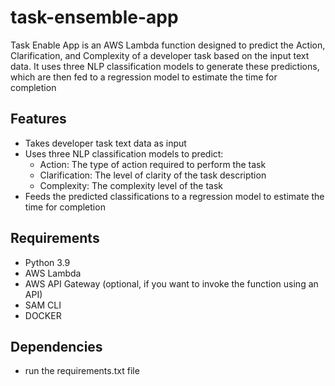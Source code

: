 # task-ensemble-app

Task Enable App is an AWS Lambda function designed to predict the Action, Clarification, and Complexity of a developer task based on the input text data. It uses three NLP classification models to generate these predictions, which are then fed to a regression model to estimate the time for completion

## Features

- Takes developer task text data as input
- Uses three NLP classification models to predict:
  - Action: The type of action required to perform the task
  - Clarification: The level of clarity of the task description
  - Complexity: The complexity level of the task
- Feeds the predicted classifications to a regression model to estimate the time for completion

## Requirements

- Python 3.9
- AWS Lambda
- AWS API Gateway (optional, if you want to invoke the function using an API)
- SAM CLI
- DOCKER

## Dependencies

- run the requirements.txt file
